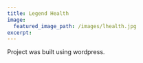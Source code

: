 ```yaml
---
title: Legend Health
image:
  featured_image_path: /images/lhealth.jpg
excerpt:
---
```



Project was built using wordpress.